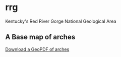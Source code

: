 # rrg

Kentucky's Red River Gorge National Geological Area

## A Base map of arches

[Download a GeoPDF of arches](basemap/rrg-arches.pdf)